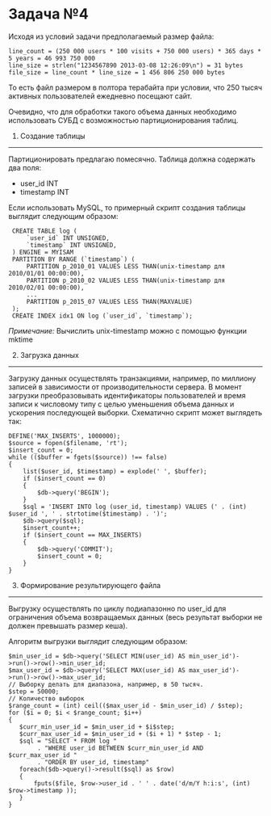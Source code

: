 Задача №4
=========
Исходя из условий задачи предполагаемый размер файла:
```
line_count = (250 000 users * 100 visits + 750 000 users) * 365 days * 5 years = 46 993 750 000
line_size = strlen("1234567890 2013-03-08 12:26:09\n") = 31 bytes
file_size = line_count * line_size = 1 456 806 250 000 bytes
```
То есть файл размером в полтора терабайта при условии, что 250 тысяч активных пользователей
ежедневно посещают сайт.

Очевидно, что для обработки такого объема данных необходимо использовать СУБД с
возможностью партиционирования таблиц.

1. Создание таблицы
-------------------
Партиционировать предлагаю помесячно.
Таблица должна содержать два поля:
+ user_id INT
+ timestamp INT

Если использовать MySQL, то примерный скрипт создания таблицы выглядит следующим образом:
```
 CREATE TABLE log (
     `user_id` INT UNSIGNED,
     `timestamp` INT UNSIGNED,
 ) ENGINE = MYISAM
 PARTITION BY RANGE (`timestamp`) (
     PARTITION p_2010_01 VALUES LESS THAN(unix-timestamp для 2010/01/01 00:00:00),
     PARTITION p_2010_02 VALUES LESS THAN(unix-timestamp для 2010/02/01 00:00:00),
     ...
     PARTITION p_2015_07 VALUES LESS THAN(MAXVALUE)
 );
 CREATE INDEX idx1 ON log (`user_id`, `timestamp`);
```
*_Примечание:_* Вычислить unix-timestamp можно с помощью функции mktime

2. Загрузка данных
------------------
Загрузку данных осуществлять транзакциями, например, по миллиону записей в зависимости
от производительности сервера.
В момент загрузки преобразовывать идентификаторы пользователей и время записи к числовому типу
с целью уменьшения объема данных и ускорения последующей выборки.
Схематично скрипт может выглядеть так:
```
DEFINE('MAX_INSERTS', 1000000);
$source = fopen($filename, 'rt');
$insert_count = 0;
while (($buffer = fgets($source)) !== false)
{
    list($user_id, $timestamp) = explode(' ', $buffer); 
    if ($insert_count == 0)
    {
        $db->query('BEGIN');
    }
    $sql = 'INSERT INTO log (user_id, timestamp) VALUES (' . (int) $user_id ', ' . strtotime($timestamp) . ')';
    $db->query($sql);
    $insert_count++;
    if ($insert_count == MAX_INSERTS)
    {
        $db->query('COMMIT');
        $insert_count = 0;
    }
}
```

3. Формирование результирующего файла
-------------------------------------
Выгрузку осуществлять по циклу подиапазонно по user_id для ограничения объема возвращаемых данных
(весь результат выборки не должен превышать размер кеша).

Алгоритм выгрузки выглядит следующим образом:
```
$min_user_id = $db->query('SELECT MIN(user_id) AS min_user_id')->run()->row()->min_user_id;
$max_user_id = $db->query('SELECT MAX(user_id) AS max_user_id')->run()->row()->max_user_id;
// Выборку делать для диапазона, например, в 50 тысяч.
$step = 50000; 
// Количество выборок
$range_count = (int) ceil(($max_user_id - $min_user_id) / $step);
for ($i = 0; $i < $range_count; $i++)
{
   $curr_min_user_id = $min_user_id + $i$step;
   $curr_max_user_id = $min_user_id + ($i + 1) * $step - 1;
   $sql = "SELECT * FROM log "
        . "WHERE user_id BETWEEN $curr_min_user_id AND $curr_max_user_id "
        . "ORDER BY user_id, timestamp"
   foreach($db->query()->result($sql) as $row)
   {
       fputs($file, $row->user_id . ' ' . date('d/m/Y h:i:s', (int) $row->timestamp ));
   }
}
```
